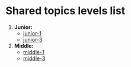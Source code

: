 # Shared topics levels list

1. **Junior:**
    * [junior-1](./junior-1/README.md)
    * [junior-3](./junior-3/README.md)
2. **Middle:**
    * [middle-1](./middle-1/README.md)
    * [middle-3](./middle-3/README.md)

